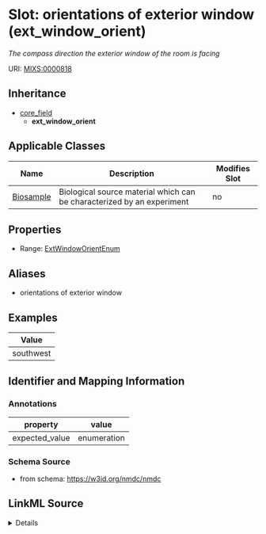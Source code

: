 # Slot: orientations of exterior window (ext_window_orient)


_The compass direction the exterior window of the room is facing_



URI: [MIXS:0000818](https://w3id.org/mixs/0000818)




## Inheritance

* [core_field](core_field.md)
    * **ext_window_orient**





## Applicable Classes

| Name | Description | Modifies Slot |
| --- | --- | --- |
[Biosample](Biosample.md) | Biological source material which can be characterized by an experiment |  no  |







## Properties

* Range: [ExtWindowOrientEnum](ExtWindowOrientEnum.md)



## Aliases


* orientations of exterior window




## Examples

| Value |
| --- |
| southwest |

## Identifier and Mapping Information





### Annotations

| property | value |
| --- | --- |
| expected_value | enumeration || occurrence | 1 |



### Schema Source


* from schema: https://w3id.org/nmdc/nmdc




## LinkML Source

<details>
```yaml
name: ext_window_orient
annotations:
  expected_value:
    tag: expected_value
    value: enumeration
  occurrence:
    tag: occurrence
    value: '1'
description: The compass direction the exterior window of the room is facing
title: orientations of exterior window
examples:
- value: southwest
from_schema: https://w3id.org/nmdc/nmdc
aliases:
- orientations of exterior window
rank: 1000
is_a: core field
slot_uri: MIXS:0000818
multivalued: false
alias: ext_window_orient
domain_of:
- Biosample
range: ext_window_orient_enum

```
</details>